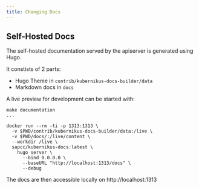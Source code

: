 ```yaml
---
title: Changing Docs
---
```


## Self-Hosted Docs

The self-hosted documentation served by the apiserver is generated using Hugo.

It constists of 2 parts:

  * Hugo Theme in `contrib/kubernikus-docs-builder/data`
  * Markdown docs in `docs`

A live preview for development can be started with:

```
make documentation
...

docker run --rm -ti -p 1313:1313 \
  -v $PWD/contrib/kubernikus-docs-builder/data:/live \
  -v $PWD/docs/:/live/content \
  --workdir /live \
  sapcc/kubernikus-docs:latest \
    hugo server \
      --bind 0.0.0.0 \
      --baseURL "http://localhost:1313/docs" \
      --debug
```

The docs are then accessible locally on http://localhost:1313
